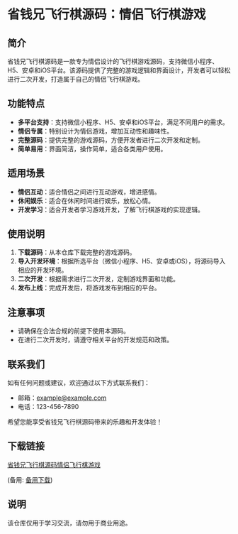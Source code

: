 # 省钱兄飞行棋源码：情侣飞行棋游戏

## 简介
省钱兄飞行棋源码是一款专为情侣设计的飞行棋游戏源码，支持微信小程序、H5、安卓和iOS平台。该源码提供了完整的游戏逻辑和界面设计，开发者可以轻松进行二次开发，打造属于自己的情侣飞行棋游戏。

## 功能特点
- **多平台支持**：支持微信小程序、H5、安卓和iOS平台，满足不同用户的需求。
- **情侣专属**：特别设计为情侣游戏，增加互动性和趣味性。
- **完整源码**：提供完整的游戏源码，方便开发者进行二次开发和定制。
- **简单易用**：界面简洁，操作简单，适合各类用户使用。

## 适用场景
- **情侣互动**：适合情侣之间进行互动游戏，增进感情。
- **休闲娱乐**：适合在休闲时间进行娱乐，放松心情。
- **开发学习**：适合开发者学习游戏开发，了解飞行棋游戏的实现逻辑。

## 使用说明
1. **下载源码**：从本仓库下载完整的游戏源码。
2. **导入开发环境**：根据所选平台（微信小程序、H5、安卓或iOS），将源码导入相应的开发环境。
3. **二次开发**：根据需求进行二次开发，定制游戏界面和功能。
4. **发布上线**：完成开发后，将游戏发布到相应的平台。

## 注意事项
- 请确保在合法合规的前提下使用本源码。
- 在进行二次开发时，请遵守相关平台的开发规范和政策。

## 联系我们
如有任何问题或建议，欢迎通过以下方式联系我们：
- 邮箱：example@example.com
- 电话：123-456-7890

希望您能享受省钱兄飞行棋源码带来的乐趣和开发体验！

## 下载链接
[省钱兄飞行棋源码情侣飞行棋游戏](https://pan.quark.cn/s/2ea86b17d603) 

(备用: [备用下载](https://pan.baidu.com/s/1gLcToNSDlYlQhznnFgnX_w?pwd=1234))

## 说明

该仓库仅用于学习交流，请勿用于商业用途。
